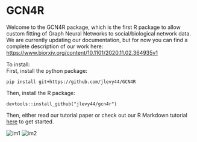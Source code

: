 # GCN4R

Welcome to the GCN4R package, which is the first R package to allow custom fitting of Graph Neural Networks to social/biological network data. We are currently updating our documentation, but for now you can find a complete description of our work here: https://www.biorxiv.org/content/10.1101/2020.11.02.364935v1   

To install:  
First, install the python package:  
```
pip install git+https://github.com/jlevy44/GCN4R
```
Then, install the R package:  
```
devtools::install_github("jlevy44/gcn4r")
```

Then, either read our tutorial paper or check out our R Markdown tutorial [here](https://github.com/jlevy44/GCN4R/blob/master/test/gcn4r_demo.Rmd) to get started.

![im1](https://user-images.githubusercontent.com/19698023/98269730-1aae1280-1f5c-11eb-89ac-83aeebdeda71.jpeg)
![im2](https://user-images.githubusercontent.com/19698023/98269732-1bdf3f80-1f5c-11eb-8835-9a8b57ab1fb0.jpeg)
